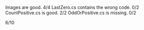 Images are good. 4/4
LastZero.cs contains the wrong code. 0/2
CountPositive.cs is good. 2/2
OddOrPositive.cs is missing. 0/2

6/10
